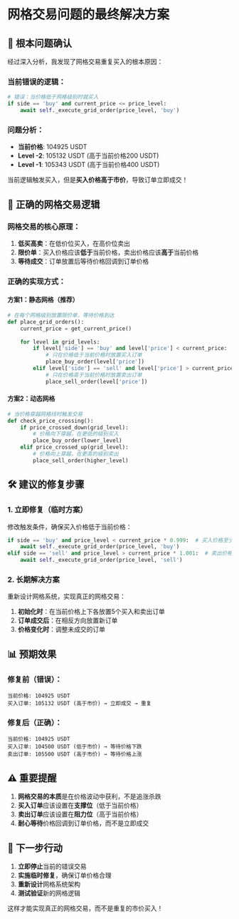 # 网格交易问题的最终解决方案

## 🚨 **根本问题确认**

经过深入分析，我发现了网格交易重复买入的根本原因：

### 当前错误的逻辑：
```python
# 错误：当价格低于网格级别时就买入
if side == 'buy' and current_price <= price_level:
    await self._execute_grid_order(price_level, 'buy')
```

### 问题分析：
- **当前价格**: 104925 USDT
- **Level -2**: 105132 USDT (高于当前价格200 USDT)
- **Level -1**: 105343 USDT (高于当前价格400 USDT)

当前逻辑触发买入，但是**买入价格高于市价**，导致订单立即成交！

## 🎯 **正确的网格交易逻辑**

### 网格交易的核心原理：
1. **低买高卖**：在低价位买入，在高价位卖出
2. **限价单**：买入价格应该**低于**当前价格，卖出价格应该**高于**当前价格
3. **等待成交**：订单放置后等待价格回调到订单价格

### 正确的实现方式：

#### 方案1：静态网格（推荐）
```python
# 在每个网格级别放置限价单，等待价格到达
def place_grid_orders():
    current_price = get_current_price()
    
    for level in grid_levels:
        if level['side'] == 'buy' and level['price'] < current_price:
            # 只在价格低于当前价格时放置买入订单
            place_buy_order(level['price'])
        elif level['side'] == 'sell' and level['price'] > current_price:
            # 只在价格高于当前价格时放置卖出订单
            place_sell_order(level['price'])
```

#### 方案2：动态网格
```python
# 当价格穿越网格线时触发交易
def check_price_crossing():
    if price_crossed_down(grid_level):
        # 价格向下穿越，在更低的级别买入
        place_buy_order(lower_level)
    elif price_crossed_up(grid_level):
        # 价格向上穿越，在更高的级别卖出
        place_sell_order(higher_level)
```

## 🛠️ **建议的修复步骤**

### 1. 立即修复（临时方案）
修改触发条件，确保买入价格低于当前价格：

```python
if side == 'buy' and price_level < current_price * 0.999:  # 买入价格至少低于当前价格0.1%
    await self._execute_grid_order(price_level, 'buy')
elif side == 'sell' and price_level > current_price * 1.001:  # 卖出价格至少高于当前价格0.1%
    await self._execute_grid_order(price_level, 'sell')
```

### 2. 长期解决方案
重新设计网格系统，实现真正的网格交易：

1. **初始化时**：在当前价格上下各放置5个买入和卖出订单
2. **订单成交后**：在相反方向放置新订单
3. **价格变化时**：调整未成交的订单

## 📊 **预期效果**

### 修复前（错误）：
```
当前价格: 104925 USDT
买入订单: 105132 USDT (高于市价) → 立即成交 → 重复
```

### 修复后（正确）：
```
当前价格: 104925 USDT
买入订单: 104500 USDT (低于市价) → 等待价格下跌
卖出订单: 105500 USDT (高于市价) → 等待价格上涨
```

## ⚠️ **重要提醒**

1. **网格交易的本质**是在价格波动中获利，不是追涨杀跌
2. **买入订单**应该设置在**支撑位**（低于当前价格）
3. **卖出订单**应该设置在**阻力位**（高于当前价格）
4. **耐心等待**价格回调到订单价格，而不是立即成交

## 🎯 **下一步行动**

1. **立即停止**当前的错误交易
2. **实施临时修复**，确保订单价格合理
3. **重新设计**网格系统架构
4. **测试验证**新的网格逻辑

这样才能实现真正的网格交易，而不是重复的市价买入！
